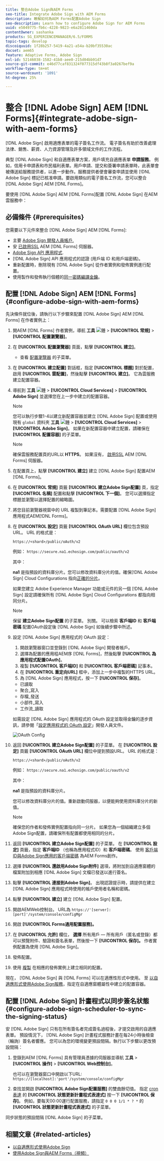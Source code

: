 ```yaml
---
title: 整合Adobe Sign與AEM Forms
seo-title: Integrate Adobe Sign with AEM Forms
description: 瞭解如何為AEM Forms配置Adobe Sign
seo-description: Learn how to configure Adobe Sign for AEM Forms
uuid: e5049775-fb6c-4228-9823-e6a2811460da
contentOwner: sashanka
products: SG_EXPERIENCEMANAGER/6.5/FORMS
topic-tags: develop
discoiquuid: 1f28b257-5419-4a21-a54a-b20bf35530ac
docset: aem65
feature: Adaptive Forms, Adobe Sign
exl-id: 52146038-1582-41b8-aee0-215d04bb91d7
source-git-commit: e46d77caf831324f077315df43b8f3a0267bef9a
workflow-type: tm+mt
source-wordcount: '1091'
ht-degree: 25%

---
```


# 整合 [!DNL Adobe Sign] AEM [!DNL Forms]{#integrate-adobe-sign-with-aem-forms}

[!DNL Adobe Sign] 啟用適應表單的電子簽名工作流。 電子簽名有助於改善處理法律、銷售、薪資、人力資源管理及許多領域文件的工作流程。

典型 [!DNL Adobe Sign] 和自適應表單方案，用戶填充自適應表單 **申請服務**。 例如，信用卡申請表和市民福利表單。用戶申請、提交和簽署申請表單時，此表單會被傳送給服務提供者，以進一步動作。服務提供者便會審查申請並使用 [!DNL Adobe Sign] 標記已核准申請。要啟用類似的電子簽名工作流，您可以整合 [!DNL Adobe Sign] AEM [!DNL Forms]。

要使用 [!DNL Adobe Sign] AEM [!DNL Forms]配置 [!DNL Adobe Sign] 在AEM雲服務中：

## 必備條件 {#prerequisites}

您需要以下元件來整合 [!DNL Adobe Sign] AEM [!DNL Forms]:

* 主要 [Adobe Sign 開發人員帳戶.](https://acrobat.adobe.com/us/en/why-adobe/developer-form.html)
* 安 [已啟用SSL](/help/sites-administering/ssl-by-default.md) AEM [!DNL Forms] 伺服器。
* [Adobe Sign API 應用程式](https://www.adobe.io/apis/documentcloud/sign/docs.html#!adobedocs/adobe-sign/master/gstarted/create_app.md).
* [!DNL Adobe Sign] API 應用程式的認證 (用戶端 ID 和用戶端密碼)。
* 重新配置時，刪除現有 [!DNL Adobe Sign] 從作者實例和發佈實例進行配置。
* 使用製作和發佈執行個體的[同一密碼編譯金鑰](/help/sites-administering/security-checklist.md#make-sure-you-properly-replicate-encryption-keys-when-needed)。

## 配置 [!DNL Adobe Sign] AEM [!DNL Forms] {#configure-adobe-sign-with-aem-forms}

先決條件就位後，請執行以下步驟來配置 [!DNL Adobe Sign] AEM [!DNL Forms] 在作者實例上：

1. 開AEM [!DNL Forms] 作者實例，導航 **工具** ![錘](assets/hammer.png) > **[!UICONTROL 常規]** > **[!UICONTROL 配置瀏覽器]**。
1. 在 **[!UICONTROL 配置瀏覽器]** 頁面，點擊 **[!UICONTROL 建立]**。
   * 查看 [配置瀏覽器](/help/sites-administering/configurations.md) 的子菜單。
1. 在 **[!UICONTROL 建立配置]** 對話框，指定 **[!UICONTROL 標題]** 對於配置，啟用 **[!UICONTROL 雲配置]**，然後點擊 **[!UICONTROL 建立]**。 它為雲服務建立配置容器。
1. 導航到 **工具** ![錘](assets/hammer.png) > **[!UICONTROL Cloud Services]** > **[!UICONTROL Adobe Sign]** 並選擇您在上一步中建立的配置容器。

   >[!NOTE]
   >
   >您可以執行步驟1-4以建立新配置容器並建立 [!DNL Adobe Sign] 配置或使用現有 `global` 資料夾 **工具** ![錘](assets/hammer.png) > **[!UICONTROL Cloud Services]** > **[!UICONTROL Adobe Sign]**。 如果在新配置容器中建立配置，請確保在 **[!UICONTROL 配置容器]** 的子菜單。

   >[!NOTE]
   確保雲服務配置頁的URL以 **HTTPS**。 如果沒有， [啟用SSL](/help/sites-administering/ssl-by-default.md) AEM [!DNL Forms] 伺服器。

1. 在配置頁上，點擊 **[!UICONTROL 建立]** 建立 [!DNL Adobe Sign] 配置AEM [!DNL Forms]。
1. 在 **[!UICONTROL 常規]** 頁籤 **[!UICONTROL 建立Adobe Sign配置]** 頁，指定 **[!UICONTROL 名稱]** 配置和點擊 **[!UICONTROL 下一個]**。 您可以選擇指定標題並瀏覽以選擇配置的縮略圖。

1. 將您目前瀏覽器視窗中的 URL 複製到筆記本。需要配置 [!DNL Adobe Sign] 應用程式AEM[!DNL Forms]。

1. 在 **[!UICONTROL 設定]** 頁籤 **[!UICONTROL OAuth URL]** 欄位包含預設URL。 URL 的格式是：

   `https://<shard>/public/oAuth/v2`

   例如：
   `https://secure.na1.echosign.com/public/oauth/v2`

   其中：

   **na1** 是指預設的資料庫分片。您可以修改資料庫分片的值。確保[!DNL  Adobe Sign] Cloud Configurations 指向[正確的分片](https://helpx.adobe.com/sign/using/identify-account-shard.html)。

   如果您建立 Adobe Experience Manager 功能或元件的另一個 [!DNL Adobe Sign] 設定請確保所有 [!DNL Adobe Sign] Cloud Configurations 都指向相同分片。

   >[!NOTE]
   保留 **建立Adobe Sign配置** 的子菜單。 別關。 可以檢索 **客戶端ID** 和 **客戶端密碼** 配置OAuth設定後 [!DNL Adobe Sign] 如後續步驟中所述。


1. 設定 [!DNL Adobe Sign] 應用程式的 OAuth 設定：

   1. 開啟瀏覽器窗口並登錄到 [!DNL Adobe Sign] 開發者帳戶。
   1. 選擇為配置的應用程AEM序 [!DNL Forms]，然後點擊 **[!UICONTROL 為應用程式配置OAuth]**。
   1. 複製 **[!UICONTROL 客戶端ID]** 和 **[!UICONTROL 客戶端密碼]** 記事本。
   1. 在 **[!UICONTROL 重定向URL]** 框中，添加上一步中複製的HTTPS URL。
   1. 為 [!DNL Adobe Sign] 應用程式，按一下 **[!UICONTROL 保存]**。
   * 已讀取
   * 聚合_寫入
   * 存檔_發送
   * 小部件_寫入
   * 工作流_讀取

   如需設定 [!DNL Adobe Sign] 應用程式的 OAuth 設定並取得金鑰的逐步資訊，請參閱「[設定應用程式的 OAuth 設定](https://www.adobe.io/apis/documentcloud/sign/docs.html#!adobedocs/adobe-sign/master/gstarted/configure_oauth.md)」開發人員文件。

   ![OAuth Config](assets/oauthconfig_new.png)

1. 返回 **[!UICONTROL 建立Adobe Sign配置]** 的子菜單。 在 **[!UICONTROL 設定]** 頁籤 **[!UICONTROL OAuth URL]** 欄位中提到預設URL。 URL 的格式是：

   `https://<shard>/public/oAuth/v2`

   例如：
   `https://secure.na1.echosign.com/public/oauth/v2`

   其中：

   **na1** 是指預設的資料庫分片。

   您可以修改資料庫分片的值。重新啟動伺服器，以便能夠使用資料庫分片的新值。

   >[!NOTE]
   確保您的作者和發佈實例配置指向同一分片。 如果您為一個組織建立多個Adobe Sign配置，請確保所有配置都使用相同的分片。

1. 返回 **[!UICONTROL 建立Adobe Sign配置]** 的子菜單。 在 **[!UICONTROL 設定]** 頁籤，指定 **客戶端ID** （也稱為應用程式ID）和 **客戶端密碼**。 使用 [客戶端ID與Adobe Sign應用的客戶端密碼](https://opensource.adobe.com/acrobat-sign/developer_guide/helloworld.html#get-the-app-id-and-secret) 為AEM Forms創作。

1. 選擇 **[!UICONTROL 還啟用Adobe Sign附件]** 選項，將附加到自適應窗體的檔案附加到相應 [!DNL Adobe Sign] 文檔已發送以進行簽名。

1. 點擊 **[!UICONTROL 連接到Adobe Sign]**。 出現認證提示時，請提供在建立 [!DNL Adobe Sign] 應用程式時使用的帳戶使用者名稱和密碼。

1. 點擊 **[!UICONTROL 建立]** 建立 [!DNL Adobe Sign] 配置。

1. 開啟AEMWeb控制台。 URL為 `https://'[server]:[port]'/system/console/configMgr`
1. 開啟 **[!UICONTROL Forms通用配置服務]。**
1. 在 **[!UICONTROL 允許]** 欄位， **選擇** 所有用戶 — 所有用戶（匿名或登錄）都可以預覽附件、驗證和簽名表單，然後按一下 **[!UICONTROL 保存]。** 作者實例配置為使用 [!DNL Adobe Sign]。
1. 發佈配置。
1. 使用 [複製](https://docs.adobe.com/content/help/en/experience-manager-65/deploying/configuring/replication.html) 在相應的發佈實例上建立相同的配置。

現在， [!DNL Adobe Sign] 與 [!DNL Forms] 可以在適應性形式中使用。 至 [以自適應形式使用Adobe Sign服務](../../forms/using/working-with-adobe-sign.md#configure-adobe-sign-for-an-adaptive-form)，指定在自適應窗體屬性中建立的配置容器。



## 配置 [!DNL Adobe Sign] 計畫程式以同步簽名狀態 {#configure-adobe-sign-scheduler-to-sync-the-signing-status}

安 [!DNL Adobe Sign] 只有在所有簽名者完成簽名過程後，才提交啟用的自適應表單。 預設情況下， [!DNL Adobe Sign] 計畫程式服務計畫在每24小時後檢查（輪詢）簽名者響應。 您可以為您的環境變更預設間隔。執行以下步驟以更改預設間隔：

1. 登錄到AEM [!DNL Forms] 具有管理員憑據的伺服器並導航 **工具** > **[!UICONTROL 操作]** > **[!UICONTROL Web控制台]**。

   也可以在瀏覽器窗口中開啟以下URL:
   `https://[localhost]:'port'/system/console/configMgr`

1. 查找並開啟 **[!UICONTROL Adobe Sign配置服務]** 的雙曲餘切值。 指定 [cron表達](https://en.wikipedia.org/wiki/Cron#CRON_expression) 的 **[!UICONTROL 狀態更新計畫程式表達式]** 按一下 **[!UICONTROL 保存]**。 例如，要每天00:00運行配置服務，請指定 `0 0 0 1/1 * ? *` 的 **[!UICONTROL 狀態更新計畫程式表達式]** 的子菜單。

同步狀態的預設間隔 [!DNL Adobe Sign] 的子菜單。

## 相關文章 {#related-articles}

* [以自適應形式使用Adobe Sign](../../forms/using/working-with-adobe-sign.md)
* [使用Adobe Sign與AEM Forms（視頻）](https://helpx.adobe.com/experience-manager/kt/forms/using/adobe-sign-integration-feature-video.html)
